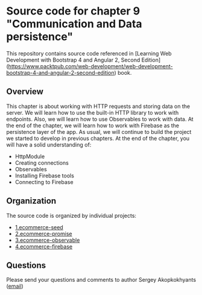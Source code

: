 Source code for chapter 9 "Communication and Data persistence" 
====================================================

This repository contains source code referenced in [Learning Web Development with Bootstrap 4 and Angular 2, Second Edition] (https://www.packtpub.com/web-development/web-development-bootstrap-4-and-angular-2-second-edition) book.

## Overview 

This chapter is about working with HTTP requests and storing data on the server. We will learn how to use the built-in HTTP library to work with endpoints. Also, we will learn how to use Observables to work with data. At the end of the chapter, we will learn how to work with Firebase as the persistence layer of the app. As usual, we will continue to build the project we started to develop in previous chapters.
At the end of the chapter, you will have a solid understanding of:
- HttpModule
- Creating connections
- Observables
- Installing Firebase tools
- Connecting to Firebase

## Organization

The source code is organized by individual projects:
- [1.ecommerce-seed](1.ecommerce-seed)
- [2.ecommerce-promise](2.ecommerce-promise)
- [3.ecommerce-observable](3.ecommerce-observable)
- [4.ecommerce-firebase](4.ecommerce-firebase)

## Questions

Please send your questions and comments to author Sergey Akopkokhyants ([email](mailto:akserg@gmail.com))  

